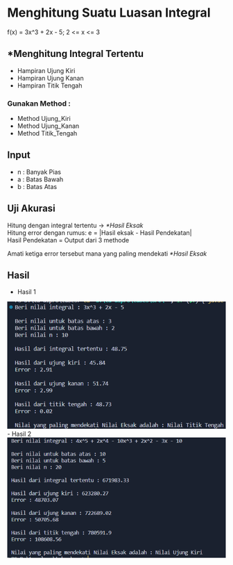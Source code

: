 # Menghitung Suatu Luasan Integral

f(x) = 3x^3 + 2x - 5; 2 <= x <= 3

## \*Menghitung Integral Tertentu

- Hampiran Ujung Kiri
- Hampiran Ujung Kanan
- Hampiran Titik Tengah

### Gunakan Method :

- Method Ujung_Kiri
- Method Ujung_Kanan
- Method Titik_Tengah

## Input

- n : Banyak Pias
- a : Batas Bawah
- b : Batas Atas

## Uji Akurasi

Hitung dengan integral tertentu -> _\*Hasil Eksak_ <br>
Hitung error dengan rumus: e = |Hasil eksak - Hasil Pendekatan| <br>
Hasil Pendekatan = Output dari 3 methode

Amati ketiga error tersebut mana yang paling mendekati _\*Hasil Eksak_

## Hasil

- Hasil 1
<img src="./src/hasil1.png" alt="hasil 1"/>
- Hasil 2
<img src="./src/hasil2.png" alt="hasil 2"/>
